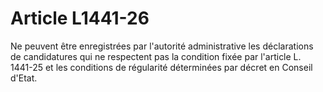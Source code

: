 # Article L1441-26

Ne peuvent être enregistrées par l'autorité administrative les déclarations de candidatures qui ne respectent pas la condition fixée par l'article L. 1441-25 et les conditions de régularité déterminées par décret en Conseil d'Etat.